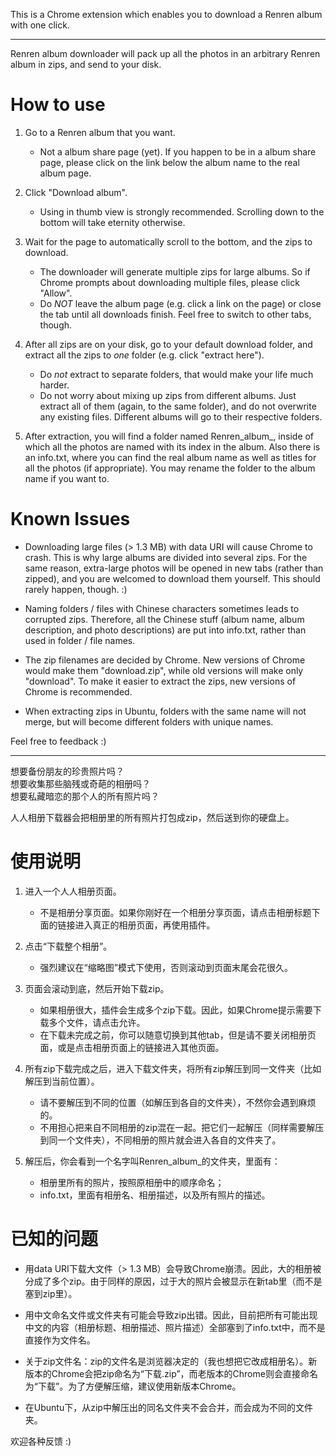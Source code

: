 This is a Chrome extension which enables you to download a Renren album with one click. 


- - - - -


Renren album downloader will pack up all the photos in an arbitrary Renren album in zips, and send to your disk. 


How to use
====

1. Go to a Renren album that you want. 
   * Not a album share page (yet). If you happen to be in a album share page, please click on the link below the album name to the real album page. 

2. Click "Download album". 
   * Using in thumb view is strongly recommended. Scrolling down to the bottom will take eternity otherwise. 

3. Wait for the page to automatically scroll to the bottom, and the zips to download. 
   * The downloader will generate multiple zips for large albums. So if Chrome prompts about downloading multiple files, please click "Allow". 
   * Do *NOT* leave the album page (e.g. click a link on the page) or close the tab until all downloads finish. Feel free to switch to other tabs, though. 

4. After all zips are on your disk, go to your default download folder, and extract all the zips to *one* folder (e.g. click "extract here"). 
   * Do *not* extract to separate folders, that would make your life much harder. 
   * Do not worry about mixing up zips from different albums. Just extract all of them (again, to the same folder), and do not overwrite any existing files. Different albums will go to their respective folders. 

5. After extraction, you will find a folder named Renren_album_<albumId>, inside of which all the photos are named with its index in the album. Also there is an info.txt, where you can find the real album name as well as titles for all the photos (if appropriate). You may rename the folder to the album name if you want to. 


Known Issues
====

* Downloading large files (> 1.3 MB) with data URI will cause Chrome to crash. This is why large albums are divided into several zips. For the same reason, extra-large photos will be opened in new tabs (rather than zipped), and you are welcomed to download them yourself. This should rarely happen, though. :)

* Naming folders / files with Chinese characters sometimes leads to corrupted zips. Therefore, all the Chinese stuff (album name, album description, and photo descriptions) are put into info.txt, rather than used in folder / file names. 

* The zip filenames are decided by Chrome. New versions of Chrome would make them "download.zip", while old versions will make only "download". To make it easier to extract the zips, new versions of Chrome is recommended. 

* When extracting zips in Ubuntu, folders with the same name will not merge, but will become different folders with unique names. 


Feel free to feedback :)


- - - - -


想要备份朋友的珍贵照片吗？  
想要收集那些脑残或奇葩的相册吗？  
想要私藏暗恋的那个人的所有照片吗？  

人人相册下载器会把相册里的所有照片打包成zip，然后送到你的硬盘上。


使用说明
====

1. 进入一个人人相册页面。
   * 不是相册分享页面。如果你刚好在一个相册分享页面，请点击相册标题下面的链接进入真正的相册页面，再使用插件。

2. 点击“下载整个相册”。
   * 强烈建议在“缩略图”模式下使用，否则滚动到页面末尾会花很久。

3. 页面会滚动到底，然后开始下载zip。
   * 如果相册很大，插件会生成多个zip下载。因此，如果Chrome提示需要下载多个文件，请点击允许。
   * 在下载未完成之前，你可以随意切换到其他tab，但是请不要关闭相册页面，或是点击相册页面上的链接进入其他页面。

4. 所有zip下载完成之后，进入下载文件夹，将所有zip解压到同一文件夹（比如解压到当前位置）。
   * 请不要解压到不同的位置（如解压到各自的文件夹），不然你会遇到麻烦的。
   * 不用担心把来自不同相册的zip混在一起。把它们一起解压（同样需要解压到同一个文件夹），不同相册的照片就会进入各自的文件夹了。

5. 解压后，你会看到一个名字叫Renren_album_<albumId>的文件夹，里面有：
   * 相册里所有的照片，按照原相册中的顺序命名；
   * info.txt，里面有相册名、相册描述，以及所有照片的描述。


已知的问题
====

* 用data URI下载大文件（> 1.3 MB）会导致Chrome崩溃。因此，大的相册被分成了多个zip。由于同样的原因，过于大的照片会被显示在新tab里（而不是塞到zip里）。

* 用中文命名文件或文件夹有可能会导致zip出错。因此，目前把所有可能出现中文的内容（相册标题、相册描述、照片描述）全部塞到了info.txt中，而不是直接作为文件名。

* 关于zip文件名：zip的文件名是浏览器决定的（我也想把它改成相册名）。新版本的Chrome会把zip命名为“下载.zip”，而老版本的Chrome则会直接命名为“下载”。为了方便解压缩，建议使用新版本Chrome。

* 在Ubuntu下，从zip中解压出的同名文件夹不会合并，而会成为不同的文件夹。


欢迎各种反馈 :)